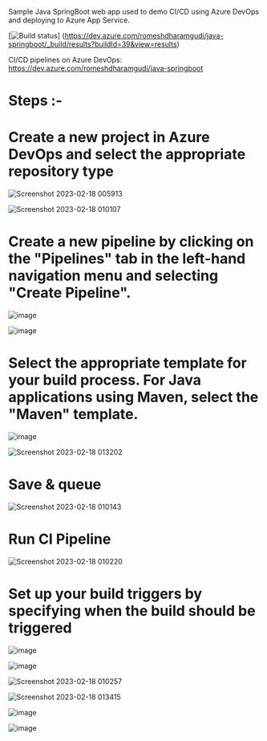Sample Java SpringBoot web app used to demo CI/CD using Azure DevOps and deploying to Azure App Service.

[![Build status](https://dev.azure.com/romeshdharamgudi/java-springboot/_build)]
(https://dev.azure.com/romeshdharamgudi/java-springboot/_build/results?buildId=39&view=results)

CI/CD pipelines on Azure DevOps:
https://dev.azure.com/romeshdharamgudi/java-springboot



# Steps :-

# Create a new project in Azure DevOps and select the appropriate repository type 
![Screenshot 2023-02-18 005913](https://user-images.githubusercontent.com/113555417/219774313-1863e6ec-dd71-4a17-ae20-947796aa6092.jpg)

![Screenshot 2023-02-18 010107](https://user-images.githubusercontent.com/113555417/219774325-d7a721fe-6593-43bc-a3d5-b7f01e00bdfb.jpg)


# Create a new pipeline by clicking on the "Pipelines" tab in the left-hand navigation menu and selecting "Create Pipeline".

![image](https://user-images.githubusercontent.com/113555417/221552383-6269d7e0-cd3b-49ed-964f-2c6842fe3f43.png)

![image](https://user-images.githubusercontent.com/113555417/221552655-f9790c5c-0ff9-4f2d-afd6-d2e3a10655a9.png)


# Select the appropriate template for your build process. For Java applications using Maven, select the "Maven" template.

![image](https://user-images.githubusercontent.com/113555417/221552758-83e61530-5d5f-44f5-8093-8136fa3b8366.png)

![Screenshot 2023-02-18 013202](https://user-images.githubusercontent.com/113555417/219782278-0b8f3577-2b20-4f10-a172-1e23a4b284e4.jpg)

# Save & queue 

![Screenshot 2023-02-18 010143](https://user-images.githubusercontent.com/113555417/219774342-0db73dee-c180-4ed1-9ce4-3308c577c205.jpg)

# Run CI Pipeline

![Screenshot 2023-02-18 010220](https://user-images.githubusercontent.com/113555417/219774364-87b527d5-bfdc-4b8a-884c-ff4fc34f8eaf.jpg)

# Set up your build triggers by specifying when the build should be triggered 

![image](https://user-images.githubusercontent.com/113555417/221554468-2a54a3aa-a43e-4714-8484-ced7a33ea936.png)

![image](https://user-images.githubusercontent.com/113555417/221553982-e62005c4-2c52-49d4-96dc-621b819cf643.png)

![Screenshot 2023-02-18 010257](https://user-images.githubusercontent.com/113555417/219774379-921e26af-4191-4d19-9d25-4c1a22a1584f.jpg)

![Screenshot 2023-02-18 013415](https://user-images.githubusercontent.com/113555417/219782118-1b042dff-ec49-4782-96f7-ac1f37776e48.jpg)

![image](https://user-images.githubusercontent.com/113555417/221562699-087892ea-e1d1-488a-978c-2bce697dda7d.png)

![image](https://user-images.githubusercontent.com/113555417/221562780-76752c7e-7eaa-462b-85d2-50d1077cabe7.png)

